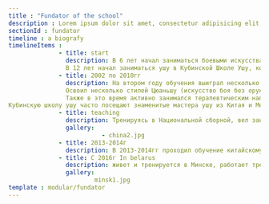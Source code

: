 ```yaml
---
title : "Fundator of the school"
description : Lorem ipsum dolor sit amet, consectetur adipisicing elit, sed do eiusmod tempor incididunt ut labore et dolore magna aliqua. Ut enim ad minim veniam, quis nostrud exercitation ullamco laboris nisi ut aliquip ex ea commodo consequat. Duis aute irure dolor in reprehenderit in voluptate velit esse cillum dolore eu fugiat nulla pariatur. Excepteur sint occaecat cupidatat non proident, sunt in culpa qui officia deserunt mollit anim id est laborum.
sectionId : fundator
timeline : a biografy
timelineItems :
              - title: start
                description: В 6 лет начал заниматься боевыми искусствами. Сперва практиковался в борьбе, карате и дзюдо. 
                В 12 лет начал заниматься ушу в Кубинской Школе Ушу, которая находится в Гаванском Китайском квартале. Там начал постигать ушу как спорт и как часть китайской культуры. 
              - title: 2002 по 2010гг
                description: На втором году обучения выиграл несколько соревнований, участвовал в мероприятиях, организованных Школой, в последствии был выбран в Национальную сборную команду по ушу, в которой тренировался с 2002 по 2010гг. В этот период я получил все необходимые знания о процессе прохождения международных соревнований по ушу, практиковался в спортивном и традиционном направлении данного боевого искусства. 
                Освоил несколько стилей Цюаньшу (искусство боя без оружия), короткое и длинное оружие, двойное оружие, гибкое оружие, 对练.
                Также в это время активно занимался терапевтическим направлением в ушу - тайцзицюань и цигун.
Кубинскую школу ушу часто посещают знаменитые мастера ушу из Китая и Международной федерации ушу.
              - title: teaching
                description: Тренируясь в Национальной сборной, вел занятия для детей по ушу и для взрослых по тайцзицюань и цигун.
                gallery:
                          - china2.jpg
              - title: 2013-2014г
                description: В 2013-2014гг проходил обучение китайскому языку и культуре в г. Циньхуандао, пр. Хэбэй, Китай. Входил в сборную команду по ушу Яньшаньского университета как член команды и тренер. Принимал участие в международных соревнованиях по ушу в г. Гуанчжоу (ноябрь 2013), в соревнованиях среди китайских спортсменов в г. Баодин. В соревнованиях в июне 2014 г. в г. Циньхуандао занял 1 место в категориях Наньцюань, Наньгунь и Тайцзи с веером.
              - title: С 2016г In belarus
                description: живет и тренируется в Минске, работает тренером ушу. Его ученики участвуют в различных соревнованиях, мероприятиях, показательных выступлениях, добиваются хороших результатов.
                gallery:
                        minsk1.jpg
template : modular/fundator
---
```

